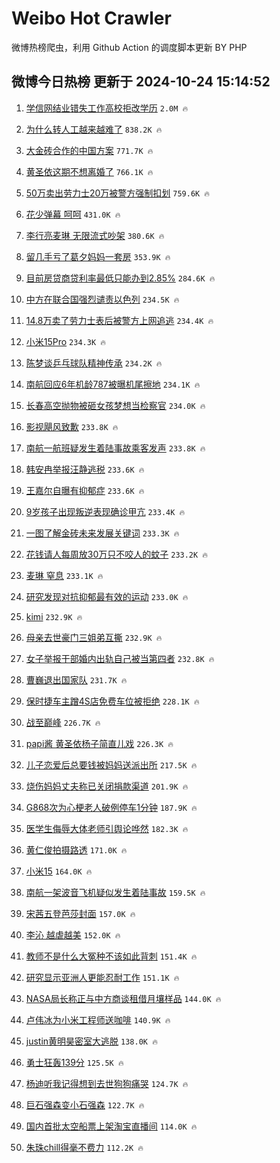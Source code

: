 # Weibo Hot Crawler 



微博热榜爬虫，利用 Github Action 的调度脚本更新 BY PHP 


## 微博今日热榜 更新于 2024-10-24 15:14:52 
1. [学信网结业错失工作高校拒改学历](https://s.weibo.com/weibo?q=%23%E5%AD%A6%E4%BF%A1%E7%BD%91%E7%BB%93%E4%B8%9A%E9%94%99%E5%A4%B1%E5%B7%A5%E4%BD%9C%E9%AB%98%E6%A0%A1%E6%8B%92%E6%94%B9%E5%AD%A6%E5%8E%86%23&t=31&band_rank=1&Refer=top) `2.0M 🔥` 

1. [为什么转人工越来越难了](https://s.weibo.com/weibo?q=%23%E4%B8%BA%E4%BB%80%E4%B9%88%E8%BD%AC%E4%BA%BA%E5%B7%A5%E8%B6%8A%E6%9D%A5%E8%B6%8A%E9%9A%BE%E4%BA%86%23&t=31&band_rank=2&Refer=top) `838.2K 🔥` 

1. [大金砖合作的中国方案](https://s.weibo.com/weibo?q=%23%E5%A4%A7%E9%87%91%E7%A0%96%E5%90%88%E4%BD%9C%E7%9A%84%E4%B8%AD%E5%9B%BD%E6%96%B9%E6%A1%88%23&t=31&band_rank=3&Refer=top) `771.7K 🔥` 

1. [黄圣依这期不想离婚了](https://s.weibo.com/weibo?q=%23%E9%BB%84%E5%9C%A3%E4%BE%9D%E8%BF%99%E6%9C%9F%E4%B8%8D%E6%83%B3%E7%A6%BB%E5%A9%9A%E4%BA%86%23&t=31&band_rank=4&Refer=top) `766.1K 🔥` 

1. [50万卖出劳力士20万被警方强制扣划](https://s.weibo.com/weibo?q=%2350%E4%B8%87%E5%8D%96%E5%87%BA%E5%8A%B3%E5%8A%9B%E5%A3%AB20%E4%B8%87%E8%A2%AB%E8%AD%A6%E6%96%B9%E5%BC%BA%E5%88%B6%E6%89%A3%E5%88%92%23&t=31&band_rank=5&Refer=top) `759.6K 🔥` 

1. [花少弹幕 呵呵](https://s.weibo.com/weibo?q=%E8%8A%B1%E5%B0%91%E5%BC%B9%E5%B9%95%20%E5%91%B5%E5%91%B5&t=31&band_rank=6&Refer=top) `431.0K 🔥` 

1. [李行亮麦琳 无限流式吵架](https://s.weibo.com/weibo?q=%E6%9D%8E%E8%A1%8C%E4%BA%AE%E9%BA%A6%E7%90%B3%20%E6%97%A0%E9%99%90%E6%B5%81%E5%BC%8F%E5%90%B5%E6%9E%B6&t=31&band_rank=7&Refer=top) `380.6K 🔥` 

1. [留几手亏了葛夕妈妈一套房](https://s.weibo.com/weibo?q=%E7%95%99%E5%87%A0%E6%89%8B%E4%BA%8F%E4%BA%86%E8%91%9B%E5%A4%95%E5%A6%88%E5%A6%88%E4%B8%80%E5%A5%97%E6%88%BF&t=31&band_rank=8&Refer=top) `353.9K 🔥` 

1. [目前房贷商贷利率最低只能办到2.85%](https://s.weibo.com/weibo?q=%23%E7%9B%AE%E5%89%8D%E6%88%BF%E8%B4%B7%E5%95%86%E8%B4%B7%E5%88%A9%E7%8E%87%E6%9C%80%E4%BD%8E%E5%8F%AA%E8%83%BD%E5%8A%9E%E5%88%B02.85%25%23&t=31&band_rank=9&Refer=top) `284.6K 🔥` 

1. [中方在联合国强烈谴责以色列](https://s.weibo.com/weibo?q=%23%E4%B8%AD%E6%96%B9%E5%9C%A8%E8%81%94%E5%90%88%E5%9B%BD%E5%BC%BA%E7%83%88%E8%B0%B4%E8%B4%A3%E4%BB%A5%E8%89%B2%E5%88%97%23&t=31&band_rank=10&Refer=top) `234.5K 🔥` 

1. [14.8万卖了劳力士表后被警方上网追逃](https://s.weibo.com/weibo?q=%2314.8%E4%B8%87%E5%8D%96%E4%BA%86%E5%8A%B3%E5%8A%9B%E5%A3%AB%E8%A1%A8%E5%90%8E%E8%A2%AB%E8%AD%A6%E6%96%B9%E4%B8%8A%E7%BD%91%E8%BF%BD%E9%80%83%23&t=31&band_rank=11&Refer=top) `234.4K 🔥` 

1. [小米15Pro](https://s.weibo.com/weibo?q=%23%E5%B0%8F%E7%B1%B315Pro%23&t=31&band_rank=12&Refer=top) `234.3K 🔥` 

1. [陈梦谈乒乓球队精神传承](https://s.weibo.com/weibo?q=%23%E9%99%88%E6%A2%A6%E8%B0%88%E4%B9%92%E4%B9%93%E7%90%83%E9%98%9F%E7%B2%BE%E7%A5%9E%E4%BC%A0%E6%89%BF%23&t=31&band_rank=13&Refer=top) `234.2K 🔥` 

1. [南航回应6年机龄787被曝机尾擦地](https://s.weibo.com/weibo?q=%23%E5%8D%97%E8%88%AA%E5%9B%9E%E5%BA%946%E5%B9%B4%E6%9C%BA%E9%BE%84787%E8%A2%AB%E6%9B%9D%E6%9C%BA%E5%B0%BE%E6%93%A6%E5%9C%B0%23&t=31&band_rank=14&Refer=top) `234.1K 🔥` 

1. [长春高空抛物被砸女孩梦想当检察官](https://s.weibo.com/weibo?q=%23%E9%95%BF%E6%98%A5%E9%AB%98%E7%A9%BA%E6%8A%9B%E7%89%A9%E8%A2%AB%E7%A0%B8%E5%A5%B3%E5%AD%A9%E6%A2%A6%E6%83%B3%E5%BD%93%E6%A3%80%E5%AF%9F%E5%AE%98%23&t=31&band_rank=15&Refer=top) `234.0K 🔥` 

1. [影视飓风致歉](https://s.weibo.com/weibo?q=%23%E5%BD%B1%E8%A7%86%E9%A3%93%E9%A3%8E%E8%87%B4%E6%AD%89%23&t=31&band_rank=16&Refer=top) `233.8K 🔥` 

1. [南航一航班疑发生着陆事故乘客发声](https://s.weibo.com/weibo?q=%23%E5%8D%97%E8%88%AA%E4%B8%80%E8%88%AA%E7%8F%AD%E7%96%91%E5%8F%91%E7%94%9F%E7%9D%80%E9%99%86%E4%BA%8B%E6%95%85%E4%B9%98%E5%AE%A2%E5%8F%91%E5%A3%B0%23&t=31&band_rank=17&Refer=top) `233.8K 🔥` 

1. [韩安冉举报汪静逃税](https://s.weibo.com/weibo?q=%23%E9%9F%A9%E5%AE%89%E5%86%89%E4%B8%BE%E6%8A%A5%E6%B1%AA%E9%9D%99%E9%80%83%E7%A8%8E%23&t=31&band_rank=18&Refer=top) `233.6K 🔥` 

1. [王嘉尔自曝有抑郁症](https://s.weibo.com/weibo?q=%23%E7%8E%8B%E5%98%89%E5%B0%94%E8%87%AA%E6%9B%9D%E6%9C%89%E6%8A%91%E9%83%81%E7%97%87%23&t=31&band_rank=19&Refer=top) `233.6K 🔥` 

1. [9岁孩子出现叛逆表现确诊甲亢](https://s.weibo.com/weibo?q=%239%E5%B2%81%E5%AD%A9%E5%AD%90%E5%87%BA%E7%8E%B0%E5%8F%9B%E9%80%86%E8%A1%A8%E7%8E%B0%E7%A1%AE%E8%AF%8A%E7%94%B2%E4%BA%A2%23&t=31&band_rank=20&Refer=top) `233.4K 🔥` 

1. [一图了解金砖未来发展关键词](https://s.weibo.com/weibo?q=%23%E4%B8%80%E5%9B%BE%E4%BA%86%E8%A7%A3%E9%87%91%E7%A0%96%E6%9C%AA%E6%9D%A5%E5%8F%91%E5%B1%95%E5%85%B3%E9%94%AE%E8%AF%8D%23&t=31&band_rank=21&Refer=top) `233.3K 🔥` 

1. [花钱请人每周放30万只不咬人的蚊子](https://s.weibo.com/weibo?q=%23%E8%8A%B1%E9%92%B1%E8%AF%B7%E4%BA%BA%E6%AF%8F%E5%91%A8%E6%94%BE30%E4%B8%87%E5%8F%AA%E4%B8%8D%E5%92%AC%E4%BA%BA%E7%9A%84%E8%9A%8A%E5%AD%90%23&t=31&band_rank=22&Refer=top) `233.2K 🔥` 

1. [麦琳 窒息](https://s.weibo.com/weibo?q=%E9%BA%A6%E7%90%B3%20%E7%AA%92%E6%81%AF&t=31&band_rank=23&Refer=top) `233.1K 🔥` 

1. [研究发现对抗抑郁最有效的运动](https://s.weibo.com/weibo?q=%23%E7%A0%94%E7%A9%B6%E5%8F%91%E7%8E%B0%E5%AF%B9%E6%8A%97%E6%8A%91%E9%83%81%E6%9C%80%E6%9C%89%E6%95%88%E7%9A%84%E8%BF%90%E5%8A%A8%23&t=31&band_rank=24&Refer=top) `233.0K 🔥` 

1. [kimi](https://s.weibo.com/weibo?q=kimi&t=31&band_rank=25&Refer=top) `232.9K 🔥` 

1. [母亲去世豪门三姐弟互撕](https://s.weibo.com/weibo?q=%E6%AF%8D%E4%BA%B2%E5%8E%BB%E4%B8%96%E8%B1%AA%E9%97%A8%E4%B8%89%E5%A7%90%E5%BC%9F%E4%BA%92%E6%92%95&t=31&band_rank=26&Refer=top) `232.9K 🔥` 

1. [女子举报干部婚内出轨自己被当第四者](https://s.weibo.com/weibo?q=%23%E5%A5%B3%E5%AD%90%E4%B8%BE%E6%8A%A5%E5%B9%B2%E9%83%A8%E5%A9%9A%E5%86%85%E5%87%BA%E8%BD%A8%E8%87%AA%E5%B7%B1%E8%A2%AB%E5%BD%93%E7%AC%AC%E5%9B%9B%E8%80%85%23&t=31&band_rank=27&Refer=top) `232.8K 🔥` 

1. [曹巍退出国家队](https://s.weibo.com/weibo?q=%23%E6%9B%B9%E5%B7%8D%E9%80%80%E5%87%BA%E5%9B%BD%E5%AE%B6%E9%98%9F%23&t=31&band_rank=28&Refer=top) `231.7K 🔥` 

1. [保时捷车主蹭4S店免费车位被拒绝](https://s.weibo.com/weibo?q=%23%E4%BF%9D%E6%97%B6%E6%8D%B7%E8%BD%A6%E4%B8%BB%E8%B9%AD4S%E5%BA%97%E5%85%8D%E8%B4%B9%E8%BD%A6%E4%BD%8D%E8%A2%AB%E6%8B%92%E7%BB%9D%23&t=31&band_rank=29&Refer=top) `228.1K 🔥` 

1. [战至巅峰](https://s.weibo.com/weibo?q=%E6%88%98%E8%87%B3%E5%B7%85%E5%B3%B0&t=31&band_rank=30&Refer=top) `226.7K 🔥` 

1. [papi酱 黄圣依杨子简直儿戏](https://s.weibo.com/weibo?q=papi%E9%85%B1%20%E9%BB%84%E5%9C%A3%E4%BE%9D%E6%9D%A8%E5%AD%90%E7%AE%80%E7%9B%B4%E5%84%BF%E6%88%8F&t=31&band_rank=31&Refer=top) `226.3K 🔥` 

1. [儿子恋爱后总要钱被妈妈送派出所](https://s.weibo.com/weibo?q=%23%E5%84%BF%E5%AD%90%E6%81%8B%E7%88%B1%E5%90%8E%E6%80%BB%E8%A6%81%E9%92%B1%E8%A2%AB%E5%A6%88%E5%A6%88%E9%80%81%E6%B4%BE%E5%87%BA%E6%89%80%23&t=31&band_rank=32&Refer=top) `217.5K 🔥` 

1. [烧伤妈妈丈夫称已关闭捐款渠道](https://s.weibo.com/weibo?q=%23%E7%83%A7%E4%BC%A4%E5%A6%88%E5%A6%88%E4%B8%88%E5%A4%AB%E7%A7%B0%E5%B7%B2%E5%85%B3%E9%97%AD%E6%8D%90%E6%AC%BE%E6%B8%A0%E9%81%93%23&t=31&band_rank=33&Refer=top) `201.9K 🔥` 

1. [G868次为心梗老人破例停车1分钟](https://s.weibo.com/weibo?q=%23G868%E6%AC%A1%E4%B8%BA%E5%BF%83%E6%A2%97%E8%80%81%E4%BA%BA%E7%A0%B4%E4%BE%8B%E5%81%9C%E8%BD%A61%E5%88%86%E9%92%9F%23&t=31&band_rank=34&Refer=top) `187.9K 🔥` 

1. [医学生侮辱大体老师引舆论哗然](https://s.weibo.com/weibo?q=%23%E5%8C%BB%E5%AD%A6%E7%94%9F%E4%BE%AE%E8%BE%B1%E5%A4%A7%E4%BD%93%E8%80%81%E5%B8%88%E5%BC%95%E8%88%86%E8%AE%BA%E5%93%97%E7%84%B6%23&t=31&band_rank=35&Refer=top) `182.3K 🔥` 

1. [黄仁俊拍摄路透](https://s.weibo.com/weibo?q=%E9%BB%84%E4%BB%81%E4%BF%8A%E6%8B%8D%E6%91%84%E8%B7%AF%E9%80%8F&t=31&band_rank=36&Refer=top) `171.0K 🔥` 

1. [小米15](https://s.weibo.com/weibo?q=%23%E5%B0%8F%E7%B1%B315%23&t=31&band_rank=37&Refer=top) `164.0K 🔥` 

1. [南航一架波音飞机疑似发生着陆事故](https://s.weibo.com/weibo?q=%23%E5%8D%97%E8%88%AA%E4%B8%80%E6%9E%B6%E6%B3%A2%E9%9F%B3%E9%A3%9E%E6%9C%BA%E7%96%91%E4%BC%BC%E5%8F%91%E7%94%9F%E7%9D%80%E9%99%86%E4%BA%8B%E6%95%85%23&t=31&band_rank=38&Refer=top) `159.5K 🔥` 

1. [宋茜五登芭莎封面](https://s.weibo.com/weibo?q=%23%E5%AE%8B%E8%8C%9C%E4%BA%94%E7%99%BB%E8%8A%AD%E8%8E%8E%E5%B0%81%E9%9D%A2%23&t=31&band_rank=39&Refer=top) `157.0K 🔥` 

1. [李沁 越虐越美](https://s.weibo.com/weibo?q=%E6%9D%8E%E6%B2%81%20%E8%B6%8A%E8%99%90%E8%B6%8A%E7%BE%8E&t=31&band_rank=40&Refer=top) `152.0K 🔥` 

1. [教师不是什么大冤种不该如此背刺](https://s.weibo.com/weibo?q=%23%E6%95%99%E5%B8%88%E4%B8%8D%E6%98%AF%E4%BB%80%E4%B9%88%E5%A4%A7%E5%86%A4%E7%A7%8D%E4%B8%8D%E8%AF%A5%E5%A6%82%E6%AD%A4%E8%83%8C%E5%88%BA%23&t=31&band_rank=41&Refer=top) `151.4K 🔥` 

1. [研究显示亚洲人更能忍耐工作](https://s.weibo.com/weibo?q=%23%E7%A0%94%E7%A9%B6%E6%98%BE%E7%A4%BA%E4%BA%9A%E6%B4%B2%E4%BA%BA%E6%9B%B4%E8%83%BD%E5%BF%8D%E8%80%90%E5%B7%A5%E4%BD%9C%23&t=31&band_rank=42&Refer=top) `151.1K 🔥` 

1. [NASA局长称正与中方商谈租借月壤样品](https://s.weibo.com/weibo?q=%23NASA%E5%B1%80%E9%95%BF%E7%A7%B0%E6%AD%A3%E4%B8%8E%E4%B8%AD%E6%96%B9%E5%95%86%E8%B0%88%E7%A7%9F%E5%80%9F%E6%9C%88%E5%A3%A4%E6%A0%B7%E5%93%81%23&t=31&band_rank=43&Refer=top) `144.0K 🔥` 

1. [卢伟冰为小米工程师送咖啡](https://s.weibo.com/weibo?q=%23%E5%8D%A2%E4%BC%9F%E5%86%B0%E4%B8%BA%E5%B0%8F%E7%B1%B3%E5%B7%A5%E7%A8%8B%E5%B8%88%E9%80%81%E5%92%96%E5%95%A1%23&t=31&band_rank=44&Refer=top) `140.9K 🔥` 

1. [justin黄明昊密室大逃脱](https://s.weibo.com/weibo?q=%23justin%E9%BB%84%E6%98%8E%E6%98%8A%E5%AF%86%E5%AE%A4%E5%A4%A7%E9%80%83%E8%84%B1%23&t=31&band_rank=45&Refer=top) `138.0K 🔥` 

1. [勇士狂轰139分](https://s.weibo.com/weibo?q=%23%E5%8B%87%E5%A3%AB%E7%8B%82%E8%BD%B0139%E5%88%86%23&t=31&band_rank=46&Refer=top) `125.5K 🔥` 

1. [杨迪听我记得想到去世狗狗痛哭](https://s.weibo.com/weibo?q=%E6%9D%A8%E8%BF%AA%E5%90%AC%E6%88%91%E8%AE%B0%E5%BE%97%E6%83%B3%E5%88%B0%E5%8E%BB%E4%B8%96%E7%8B%97%E7%8B%97%E7%97%9B%E5%93%AD&t=31&band_rank=47&Refer=top) `124.7K 🔥` 

1. [巨石强森变小石强森](https://s.weibo.com/weibo?q=%E5%B7%A8%E7%9F%B3%E5%BC%BA%E6%A3%AE%E5%8F%98%E5%B0%8F%E7%9F%B3%E5%BC%BA%E6%A3%AE&t=31&band_rank=48&Refer=top) `122.7K 🔥` 

1. [国内首批太空船票上架淘宝直播间](https://s.weibo.com/weibo?q=%23%E5%9B%BD%E5%86%85%E9%A6%96%E6%89%B9%E5%A4%AA%E7%A9%BA%E8%88%B9%E7%A5%A8%E4%B8%8A%E6%9E%B6%E6%B7%98%E5%AE%9D%E7%9B%B4%E6%92%AD%E9%97%B4%23&t=31&band_rank=49&Refer=top) `114.0K 🔥` 

1. [朱珠chill得毫不费力](https://s.weibo.com/weibo?q=%E6%9C%B1%E7%8F%A0chill%E5%BE%97%E6%AF%AB%E4%B8%8D%E8%B4%B9%E5%8A%9B&t=31&band_rank=50&Refer=top) `112.2K 🔥` 


